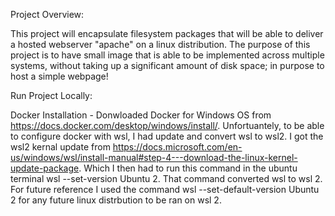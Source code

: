 Project Overview:

This project will encapsulate filesystem packages that will be able to deliver a hosted webserver "apache" on a linux
distribution. The purpose of this project is to have small image that is able to be implemented across multiple systems, without taking
up a significant amount of disk space; in purpose to host a simple webpage!

Run Project Locally:

Docker Installation - Donwloaded Docker for Windows OS from https://docs.docker.com/desktop/windows/install/. Unfortuantely, to be able to configure docker with wsl, I had update and convert wsl to wsl2. I got the wsl2 kernal update from https://docs.microsoft.com/en-us/windows/wsl/install-manual#step-4---download-the-linux-kernel-update-package. Which I then had to run this command in the ubuntu terminal wsl --set-version Ubuntu 2. That command converted wsl to wsl 2. For future reference I used the command
wsl --set-default-version Ubuntu 2 for any future linux distrbution to be ran on wsl 2.


